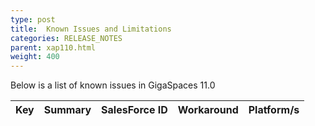 ```yaml
---
type: post
title:  Known Issues and Limitations
categories: RELEASE_NOTES
parent: xap110.html
weight: 400
---
```



Below is a list of known issues in GigaSpaces 11.0




| Key | Summary | SalesForce ID | Workaround | Platform/s |
|:-------|:--------|:----------------|:------------------|:----------|
